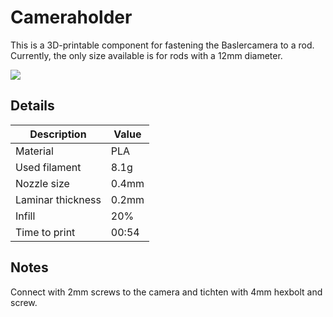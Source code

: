 # Cameraholder
This is a 3D-printable component for fastening the Baslercamera to a rod. Currently, the only size available is for rods with a 12mm diameter.

![](https://i.imgur.com/0TQkiDH.png)

## Details
|Description|Value|
|---|---|
|Material| PLA
|Used filament| 8.1g
|Nozzle size| 0.4mm
|Laminar thickness| 0.2mm
|Infill| 20%
|Time to print| 00:54

## Notes
Connect with 2mm screws to the camera and tichten with 4mm hexbolt and screw.
